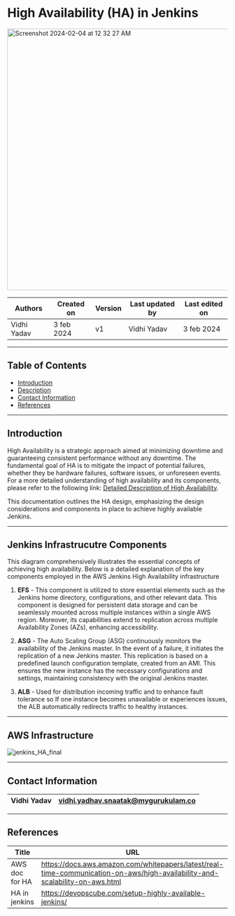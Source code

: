 # High Availability (HA) in Jenkins

<img width="597" alt="Screenshot 2024-02-04 at 12 32 27 AM" src="https://github.com/avengers-p7/Documentation/assets/156056349/fbfe577a-164e-4994-b062-74bd54817d39">

|   Authors        |  Created on   |  Version   | Last updated by | Last edited on |
| -----------------| --------------| -----------|---------------- | -------------- |
| Vidhi Yadav      | 3 feb 2024   |     v1     | Vidhi Yadav     | 3 feb 2024    |

***
## Table of Contents
+ [Introduction](#Introduction)
+ [Description](#jenkins-infrastructure-components)
+ [Contact Information](#contact-information)
+ [References](#references)


***
## Introduction 
High Availability is a strategic approach aimed at minimizing downtime and guaranteeing consistent performance without any downtime. The fundamental goal of HA is to mitigate the impact of potential failures, whether they be hardware failures, software issues, or unforeseen events. For a more detailed understanding of high availability and its components, please refer to the following link: [Detailed Description of High Availability](https://github.com/avengers-p7/Documentation/tree/main/Application_CI/Design/DevOps%20Practices/High%20Availability).

This documentation outlines the HA design, emphasizing the design considerations and components in place to achieve highly available Jenkins.

***
## Jenkins Infrastrucutre Components

This diagram comprehensively illustrates the essential concepts of achieving high availability. Below is a detailed explanation of the key components employed in the AWS Jenkins High Availability infrastructure

1. **EFS** - This component is utilized to store essential elements such as the Jenkins home directory, configurations, and other relevant data. This component is designed for persistent data storage and can be seamlessly mounted across multiple instances within a single AWS region. Moreover, its capabilities extend to replication across multiple Availability Zones (AZs), enhancing accessibility.
   
2. **ASG** - The Auto Scaling Group (ASG) continuously monitors the availability of the Jenkins master. In the event of a failure, it initiates the replication of a new Jenkins master. This replication is based on a predefined launch configuration template, created from an AMI. This ensures the new instance has the necessary configurations and settings, maintaining consistency with the original Jenkins master.
   
3. **ALB** - Used for distribution incoming traffic and to enhance fault tolerance so If one instance becomes unavailable or experiences issues, the ALB automatically redirects traffic to healthy instances.

***
## AWS Infrastructure

![jenkins_HA_final](https://github.com/avengers-p7/Documentation/assets/156056349/8b9f48d1-89d8-4360-9eee-7288a7c25acf)

***
## Contact Information

|Vidhi Yadav                     | vidhi.yadhav.snaatak@mygurukulam.co                                                                                      
|---------------------------------|------------------------------------------------------------|

***
## References

| Title                                      | URL                                           |
|--------------------------------------------|-----------------------------------------------|
| AWS doc for HA           | https://docs.aws.amazon.com/whitepapers/latest/real-time-communication-on-aws/high-availability-and-scalability-on-aws.html    |
| HA in jenkins    | https://devopscube.com/setup-highly-available-jenkins/  |
